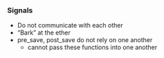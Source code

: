 ### Signals
- Do not communicate with each other
- “Bark” at the ether 
- pre_save, post_save do not rely on one another
  - cannot pass these functions into one another
